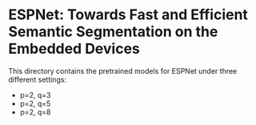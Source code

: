 # ESPNet: Towards Fast and Efficient Semantic Segmentation on the Embedded Devices

This directory contains the pretrained models for ESPNet under three different settings:

* p=2, q=3
* p=2, q=5
* p=2, q=8
